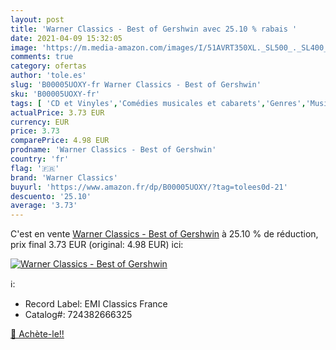 ```yaml
---
layout: post
title: 'Warner Classics - Best of Gershwin avec 25.10 % rabais '
date: 2021-04-09 15:32:05
image: 'https://m.media-amazon.com/images/I/51AVRT350XL._SL500_._SL400_.jpg'
comments: true
category: ofertas
author: 'tole.es'
slug: 'B00005UOXY-fr Warner Classics - Best of Gershwin'
sku: 'B00005UOXY-fr'
tags: [ 'CD et Vinyles','Comédies musicales et cabarets','Genres','Musique classique','Pop traditionnelle','warner classics', ]
actualPrice: 3.73 EUR
currency: EUR
price: 3.73
comparePrice: 4.98 EUR
prodname: 'Warner Classics - Best of Gershwin'
country: 'fr'
flag: '🇫🇷'
brand: 'Warner Classics'
buyurl: 'https://www.amazon.fr/dp/B00005UOXY/?tag=tolees0d-21'
descuento: '25.10'
average: '3.73'
---
```


C'est en vente [Warner Classics - Best of Gershwin](https://www.amazon.fr/dp/B00005UOXY/?tag=tolees0d-21)  à  25.10 % de réduction, prix final  3.73 EUR (original: 4.98 EUR) ici:

[![Warner Classics - Best of Gershwin](https://m.media-amazon.com/images/I/51AVRT350XL._SL500_._SL400_.jpg)](https://www.amazon.fr/dp/B00005UOXY/?tag=tolees0d-21)

ℹ️:

- Record Label: EMI Classics France
- Catalog#: 724382666325

[🛒 Achète-le!!](https://www.amazon.fr/dp/B00005UOXY/?tag=tolees0d-21)
